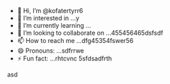 - 👋 Hi, I’m @kofatertyrr6
- 👀 I’m interested in ...y
- 🌱 I’m currently learning ...
- 💞️ I’m looking to collaborate on ...455456465dsfsdf
- 📫 How to reach me ...dfg45354fswer56
- 😄 Pronouns: ...sdfrrwe
- ⚡ Fun fact: ...rhtcvnc
5sfdsadfrth
<!---cbm
kofatertyrr/kofatertyrr is a ✨ special ✨ repository because its `README.md` (this file) appears on your GitHub profile.
You can click the Preview link to take a look at your changes.e2
--->
asd
